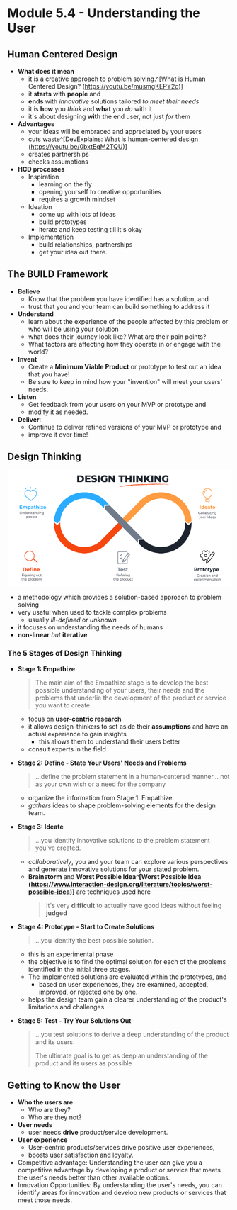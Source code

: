 # Module 5.4 - Understanding the User

## Human Centered Design

- **What does it mean**
  - it is a creative approach to problem solving.^[What is Human Centered Design? (<https://youtu.be/musmgKEPY2o>)]
  - it **starts** with **people** and
  - **ends** with *innovative* solutions tailored *to meet their needs*
  - it is **how** you *think* and **what** you *do* with it
  - it's about designing **with** the end user, not just *for* them
- **Advantages**
  - your ideas will be embraced and appreciated by your users
  - cuts waste^[DevExplains: What is human-centered design (https://youtu.be/0bxtEqM2TQU)]
  - creates partnerships
  - checks assumptions
- **HCD processes**
  - Inspiration
    - learning on the fly
    - opening yourself to creative opportunities
    - requires a growth mindset
  - Ideation
    - come up with lots of ideas
    - build prototypes
    - iterate and keep testing till it's okay
  - Implementation
    - build relationships, partnerships
    - get your idea out there.

## The BUILD Framework

- **Believe**
  - Know that the problem you have identified has a solution, and
  - trust that you and your team can build something to address it
- **Understand**
  - learn about the experience of the people affected by this problem or who will be using your solution
  - what does their journey look like? What are their pain points?
  - What factors are affecting how they operate in or engage with the world?
- **Invent**
  - Create a **Minimum Viable Product** or prototype to test out an idea that you have!
  - Be sure to keep in mind how your "invention" will meet your users' needs.
- **Listen**
  - Get feedback from your users on your MVP or prototype and
  - modify it as needed.
- **Deliver**:
  - Continue to deliver refined versions of your MVP or prototype and
  - improve it over time!

## Design Thinking

![Design Thinking](../screenshots/design-thinking.png)

- a methodology which provides a solution-based approach to problem solving
- very useful when used to tackle complex problems
  - usually *ill-defined* or *unknown*
- it focuses on understanding the needs of humans
- **non-linear** *but* **iterative**

### The 5 Stages of Design Thinking

- **Stage 1: Empathize**
  > The main aim of the Empathize stage is to develop the best possible understanding of your users, their needs and the problems that underlie the development of the product or service you want to create.
  - focus on **user-centric research**
  - it allows design-thinkers to set aside their **assumptions** and have an actual experience to gain insights
    - this allows them to understand their users better
  - consult experts in the field

- **Stage 2: Define - State Your Users' Needs and Problems**
  >  ...define the problem statement in a human-centered manner... not as your own wish or a need for the company
  - organize the information from Stage 1: Empathize.
  - *gathers* ideas to shape problem-solving elements for the design team.

- **Stage 3: Ideate**
  > ...you identify innovative solutions to the problem statement you’ve
created.
  - *collaboratively*, you and your team can explore various perspectives and generate innovative solutions for your stated problem.
  - **Brainstorm** and **Worst Possible Idea^[Worst Possible Idea (<https://www.interaction-design.org/literature/topics/worst-possible-idea>)]** are techniques used here
    > It's very **difficult** to actually have good ideas without feeling **judged**

- **Stage 4: Prototype - Start to Create Solutions**
  > ...you identify the best possible solution.
  - this is an experimental phase
  - the objective is to find the optimal solution for each of the problems identified in the initial three stages.
  - The implemented solutions are evaluated within the prototypes, and
    - based on user experiences, they are examined, accepted, improved, or rejected one by one.
  - helps the design team gain a clearer understanding of the product's limitations and challenges.

- **Stage 5: Test - Try Your Solutions Out**
  > ...you test solutions to derive a deep understanding of the product and its users.
  >
  > The ultimate goal is to get as deep an understanding of the product and its users as possible

## Getting to Know the User

- **Who the users are**
  - Who are they?
  - Who are they not?
- **User needs**
  - user needs **drive** product/service development.
- **User experience**
  - User-centric products/services drive positive user experiences,
  - boosts user satisfaction and loyalty.
- Competitive advantage: Understanding the user can give you a competitive advantage by developing a product or service that meets the user's needs better than other available options.
- Innovation Opportunities: By understanding the user's needs, you can identify areas for innovation and develop new products or services that meet those needs.
